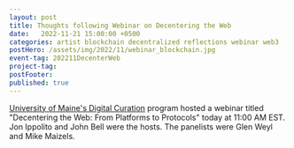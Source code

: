 ```yaml
---
layout: post
title: Thoughts following Webinar on Decentering the Web
date:   2022-11-21 15:00:00 +0500
categories: artist blockchain decentralized reflections webinar web3
postHero: /assets/img/2022/11/webinar_blockchain.jpg
event-tag: 202211DecenterWeb
project-tag:
postFooter:
published: true
---
```


[University of Maine's Digital Curation](https://digitalcuration.umaine.edu/) program hosted a webinar titled "Decentering the Web: From Platforms to Protocols"
today at 11:00 AM EST. Jon Ippolito and John Bell were the hosts.
The panelists were Glen Weyl and Mike Maizels.
